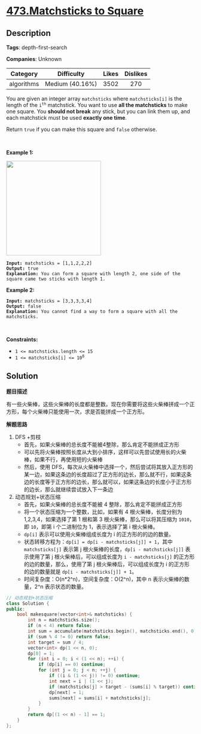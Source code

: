 # [473.Matchsticks to Square](https://leetcode.com/problems/matchsticks-to-square/description/)

## Description

**Tags**: depth-first-search

**Companies**: Unknown

|  Category  |   Difficulty    | Likes | Dislikes |
| :--------: | :-------------: | :---: | :------: |
| algorithms | Medium (40.16%) | 3502  |   270    |

<p>You are given an integer array <code>matchsticks</code> where <code>matchsticks[i]</code> is the length of the <code>i<sup>th</sup></code> matchstick. You want to use <strong>all the matchsticks</strong> to make one square. You <strong>should not break</strong> any stick, but you can link them up, and each matchstick must be used <strong>exactly one time</strong>.</p>
<p>Return <code>true</code> if you can make this square and <code>false</code> otherwise.</p>
<p>&nbsp;</p>
<p><strong class="example">Example 1:</strong></p>
<img alt="" src="https://assets.leetcode.com/uploads/2021/04/09/matchsticks1-grid.jpg" style="width: 253px; height: 253px;" />
<pre><code><strong>Input:</strong> matchsticks = [1,1,2,2,2]
<strong>Output:</strong> true
<strong>Explanation:</strong> You can form a square with length 2, one side of the square came two sticks with length 1.</code></pre>
<p><strong class="example">Example 2:</strong></p>
<pre><code><strong>Input:</strong> matchsticks = [3,3,3,3,4]
<strong>Output:</strong> false
<strong>Explanation:</strong> You cannot find a way to form a square with all the matchsticks.</code></pre>
<p>&nbsp;</p>
<p><strong>Constraints:</strong></p>
<ul>
  <li><code>1 &lt;= matchsticks.length &lt;= 15</code></li>
  <li><code>1 &lt;= matchsticks[i] &lt;= 10<sup>8</sup></code></li>
</ul>

## Solution

**题目描述**

有一些火柴棒，这些火柴棒的长度都是整数。现在你需要将这些火柴棒拼成一个正方形，每个火柴棒只能使用一次，求是否能拼成一个正方形。

**解题思路**

1. DFS +剪枝
   - 首先，如果火柴棒的总长度不能被4整除，那么肯定不能拼成正方形
   - 可以先将火柴棒按照长度从大到小排序，这样可以先尝试使用长的火柴棒，如果不行，再使用短的火柴棒
   - 然后，使用 DFS，每次从火柴棒中选择一个，然后尝试将其放入正方形的某一边，如果这条边的长度超过了正方形的边长，那么就不行，如果这条边的长度等于正方形的边长，那么就可以，如果这条边的长度小于正方形的边长，那么就继续尝试放入下一条边
2. 动态规划+状态压缩
   - 首先，如果火柴棒的总长度不能被 4 整除，那么肯定不能拼成正方形
   - 将一个状态压缩为一个整数，比如，如果有 4 根火柴棒，长度分别为 1,2,3,4，如果选择了第 1 根和第 3 根火柴棒，那么可以将其压缩为 `1010`，即 `10`，即第 i 个二进制位为 1，表示选择了第 i 根火柴棒。
   - `dp[i]` 表示可以使用火柴棒组成长度为 i 的正方形的的边的数量。
   - 状态转移方程为：`dp[i] = dp[i - matchsticks[j]] + 1`，其中 `matchsticks[j]` 表示第 j 根火柴棒的长度，`dp[i - matchsticks[j]]` 表示使用了第 j 根火柴棒后，可以组成长度为 `i - matchsticks[j]` 的正方形的边的数量，那么，使用了第 j 根火柴棒后，可以组成长度为 i 的正方形的边的数量就是 `dp[i - matchsticks[j]] + 1`。
   - 时间复杂度：O(n*2^n)，空间复杂度：O(2^n)，其中 n 表示火柴棒的数量，2^n 表示状态的数量。

```cpp
// 动态规划+状态压缩
class Solution {
public:
    bool makesquare(vector<int>& matchsticks) {
        int n = matchsticks.size();
        if (n < 4) return false;
        int sum = accumulate(matchsticks.begin(), matchsticks.end(), 0);
        if (sum % 4 != 0) return false;
        int target = sum / 4;
        vector<int> dp(1 << n, 0);
        dp[0] = 1;
        for (int i = 0; i < (1 << n); ++i) {
            if (dp[i] == 0) continue;
            for (int j = 0; j < n; ++j) {
                if ((i & (1 << j)) != 0) continue;
                int next = i | (1 << j);
                if (matchsticks[j] > target - (sums[i] % target)) continue;
                dp[next] = 1;
                sums[next] = sums[i] + matchsticks[j];
            }
        }
        return dp[(1 << n) - 1] == 1;
    }
};
```

```python